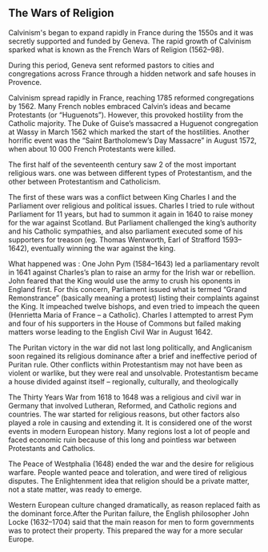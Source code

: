 ## The Wars of Religion

Calvinism's began to expand rapidly in France during the 1550s and it was secretly supported and funded by Geneva.
The rapid growth of Calvinism sparked what is known as the French Wars of Religion (1562–98).

During this period, Geneva sent reformed pastors to cities and congregations across France through a hidden network and safe houses in Provence.

Calvinism spread rapidly in France, reaching 1785 reformed congregations by 1562. Many French nobles embraced Calvin’s ideas and became Protestants (or “Huguenots”). However, this provoked hostility from the Catholic majority.
The Duke of Guise’s massacred a Huguenot congregation at Wassy in March 1562 which marked the start of the hostilities.
Another horrific event was the “Saint Bartholomew’s Day Massacre” in August 1572, when about 10 000 French Protestants were killed.

The first half of the seventeenth century saw 2 of the most important religious wars.
one was between different types of Protestantism, and the other between Protestantism and Catholicism.

The first of these wars was a conflict between King Charles I and the Parliament over religious and political issues. Charles I tried to rule without Parliament for 11 years, but had to summon it again in 1640 to raise money for the war against Scotland. But Parliament challenged the king’s authority and his Catholic sympathies, and also parliament executed some of his supporters for treason (eg. Thomas Wentworth, Earl of Strafford 1593–1642), eventually winning the war against the king.

What happened was : One John Pym (1584–1643) led a parliamentary revolt in 1641 against Charles’s plan to raise an army for the Irish war or rebellion. John feared that the King would use the army to crush his oponents in England first. For this concern, Parliament issued what is termed “Grand Remonstrance” (basically meaning a protest) listing their complaints against the King. It impeached twelve bishops, and even tried to impeach the queen (Henrietta Maria of France – a Catholic). Charles I attempted to arrest Pym and four of his supporters in the House of Commons but failed making matters worse leading to the English Civil War in August 1642.

The Puritan victory in the war did not last long politically, and Anglicanism soon regained its religious dominance after a brief and ineffective period of Puritan rule. Other conflicts within Protestantism may not have been as violent or warlike, but they were real and unsolvable.
Protestantism became a house divided against itself – regionally, culturally, and theologically

The Thirty Years War from 1618 to 1648 was a religious and civil war in Germany that involved Lutheran, Reformed, and Catholic regions and countries. The war started for religious reasons, but other factors also played a role in causing and extending it. It is considered one of the worst events in modern European history. Many regions lost a lot of people and faced economic ruin because of this long and pointless war between Protestants and Catholics.

The Peace of Westphalia (1648) ended the war and the desire for religious warfare. People wanted peace and toleration, and were tired of religious disputes. The Enlightenment idea that religion should be a private matter, not a state matter, was ready to emerge.

Western European culture changed dramatically, as reason replaced faith as the dominant force.After the Puritan failure, the English philosopher John Locke (1632–1704) said that the main reason for men to form governments was to protect their property. This prepared the way for a more secular Europe.

